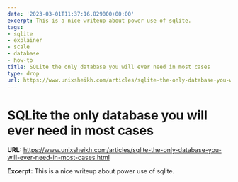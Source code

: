 ```yaml
---
date: '2023-03-01T11:37:16.829000+00:00'
excerpt: This is a nice writeup about power use of sqlite.
tags:
- sqlite
- explainer
- scale
- database
- how-to
title: SQLite the only database you will ever need in most cases
type: drop
url: https://www.unixsheikh.com/articles/sqlite-the-only-database-you-will-ever-need-in-most-cases.html
---
```


# SQLite the only database you will ever need in most cases

**URL:** https://www.unixsheikh.com/articles/sqlite-the-only-database-you-will-ever-need-in-most-cases.html

**Excerpt:** This is a nice writeup about power use of sqlite.
